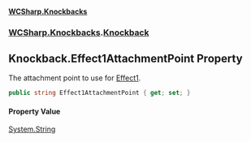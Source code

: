 #### [WCSharp.Knockbacks](README.md 'README')
### [WCSharp.Knockbacks](WCSharp.Knockbacks.md 'WCSharp.Knockbacks').[Knockback](WCSharp.Knockbacks.Knockback.md 'WCSharp.Knockbacks.Knockback')

## Knockback.Effect1AttachmentPoint Property

The attachment point to use for [Effect1](WCSharp.Knockbacks.Knockback.Effect1.md 'WCSharp.Knockbacks.Knockback.Effect1').

```csharp
public string Effect1AttachmentPoint { get; set; }
```

#### Property Value
[System.String](https://docs.microsoft.com/en-us/dotnet/api/System.String 'System.String')